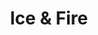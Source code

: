 ---
title: Ice & Fire
publishDate: 2021-02-02 00:00:00
img: /assets/work/1-me/illustrations/IceSky-FireMountain.png
img_alt: Illustration d'une boule de feu et de glace tournant autour d'un paysage
description: |
  Illustration
  
tags:
  - Photoshop
  - Graphisme
  - Illustration
---